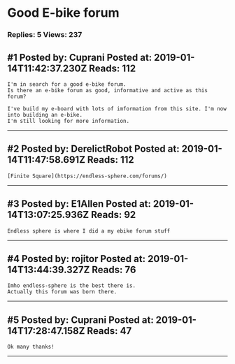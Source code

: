 # Good E-bike forum

### Replies: 5 Views: 237

## \#1 Posted by: Cuprani Posted at: 2019-01-14T11:42:37.230Z Reads: 112

```
I'm in search for a good e-bike forum.
Is there an e-bike forum as good, informative and active as this forum?

I've build my e-board with lots of imformation from this site. I'm now into building an e-bike.
I'm still looking for more information.
```

---
## \#2 Posted by: DerelictRobot Posted at: 2019-01-14T11:47:58.691Z Reads: 112

```
[Finite Square](https://endless-sphere.com/forums/)
```

---
## \#3 Posted by: E1Allen Posted at: 2019-01-14T13:07:25.936Z Reads: 92

```
Endless sphere is where I did a my ebike forum stuff
```

---
## \#4 Posted by: rojitor Posted at: 2019-01-14T13:44:39.327Z Reads: 76

```
Imho endless-sphere is the best there is.
Actually this forum was born there.
```

---
## \#5 Posted by: Cuprani Posted at: 2019-01-14T17:28:47.158Z Reads: 47

```
Ok many thanks!
```

---
